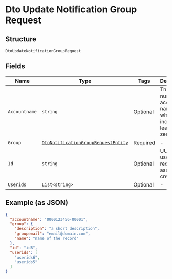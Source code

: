 
# Dto Update Notification Group Request

## Structure

`DtoUpdateNotificationGroupRequest`

## Fields

| Name | Type | Tags | Description |
|  --- | --- | --- | --- |
| `Accountname` | `string` | Optional | The numeric account name, which must include leading zeros |
| `Group` | [`DtoNotificationGroupRequestEntity`](../../doc/models/dto-notification-group-request-entity.md) | Required | - |
| `Id` | `string` | Optional | UUID of the user record, assigned at creation |
| `Userids` | `List<string>` | Optional | - |

## Example (as JSON)

```json
{
  "accountname": "0000123456-00001",
  "group": {
    "description": "a short description",
    "groupemail": "email@domain.com",
    "name": "name of the record"
  },
  "id": "id8",
  "userids": [
    "userids6",
    "userids5"
  ]
}
```

